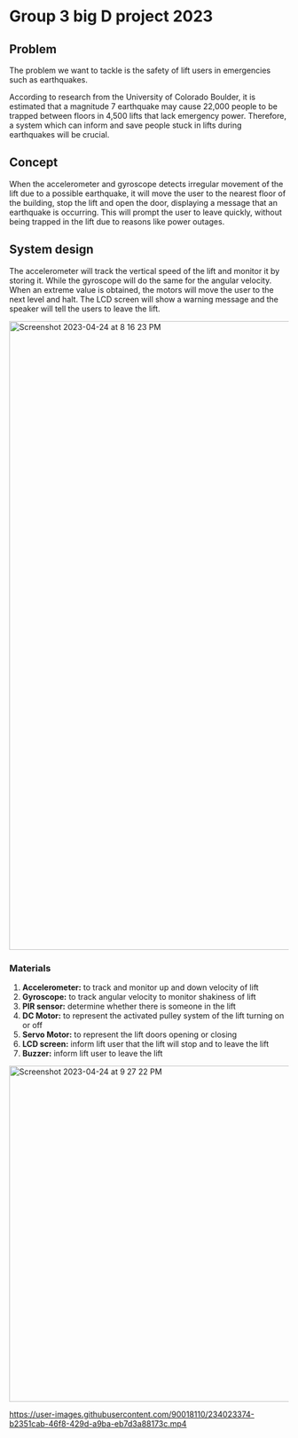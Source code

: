 # Group 3 big D project 2023

## Problem

The problem we want to tackle is the safety of lift users in emergencies such as earthquakes.

According to research from the University of Colorado Boulder, it is estimated that a magnitude 7 earthquake may cause 22,000 people to be trapped between floors in 4,500 lifts that lack emergency power. Therefore, a system which can inform and save people stuck in lifts during earthquakes will be crucial.

## Concept

When the accelerometer and gyroscope detects irregular movement of the lift due to a possible earthquake, it will move the user to the nearest floor of the building, stop the lift and open the door, displaying a message that an earthquake is occurring. This will prompt the user to leave quickly, without being trapped in the lift due to reasons like power outages.

## System design

The accelerometer will track the vertical speed of the lift and monitor it by storing it. While the gyroscope will do the same for the angular velocity. When an extreme value is obtained, the motors will move the user to the next level and halt. The LCD screen will show a warning message and the speaker will tell the users to leave the lift.

<img width="1134" alt="Screenshot 2023-04-24 at 8 16 23 PM" src="https://user-images.githubusercontent.com/90018110/234023544-dde24153-1728-4b84-82ae-1c659a37f117.png">

### Materials

1. **Accelerometer:** to track and monitor up and down velocity of lift
2. **Gyroscope:** to track angular velocity to monitor shakiness of lift
3. **PIR sensor:** determine whether there is someone in the lift
4. **DC Motor:** to represent the activated pulley system of the lift turning on or off
5. **Servo Motor:** to represent the lift doors opening or closing
6. **LCD screen:** inform lift user that the lift will stop and to leave the lift
7. **Buzzer:** inform lift user to leave the lift

<img width="606" alt="Screenshot 2023-04-24 at 9 27 22 PM" src="https://user-images.githubusercontent.com/90018110/234023727-0009e448-35be-4610-8ae0-8d4fb0f6e3b0.png">

https://user-images.githubusercontent.com/90018110/234023374-b2351cab-46f8-429d-a9ba-eb7d3a88173c.mp4

